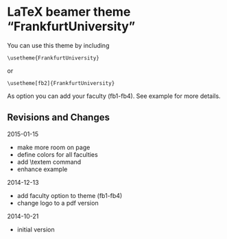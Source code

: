 LaTeX beamer theme “FrankfurtUniversity”
========================================

You can use this theme by including

    \usetheme{FrankfurtUniversity}

or

    \usetheme[fb2]{FrankfurtUniversity}

As option you can add your faculty (fb1-fb4).  See example for more details.


Revisions and Changes
---------------------

2015-01-15
 * make more room on page
 * define colors for all faculties
 * add \textem command
 * enhance example

2014-12-13
 * add faculty option to theme (fb1-fb4)
 * change logo to a pdf version

2014-10-21
 * initial version

